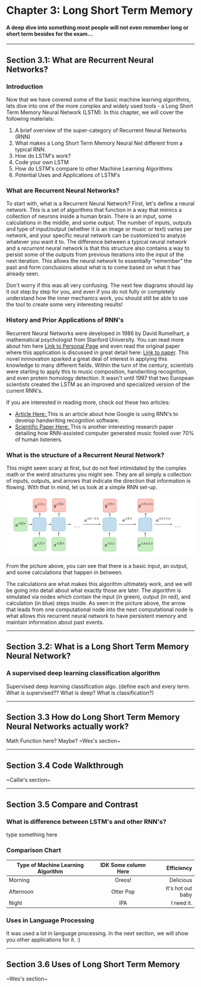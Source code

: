 # Chapter 3: Long Short Term Memory
#### A deep dive into something most people will not even remember long or short term besides for the exam...
____

## Section 3.1: What are Recurrent Neural Networks?

### Introduction
Now that we have covered some of the basic machine learning algorithms, lets dive into one of the more complex and widely used
tools - a Long Short Term Memory Neural Network (LSTM). In this chapter, we will cover the following materials:
1) A brief overview of the super-category of Recurrent Neural Networks (RNN)
2) What makes a Long Short Term Memory Neural Net different from a typical RNN.
3) How do LSTM's work?
4) Code your own LSTM
5) How do LSTM's compare to other Machine Learning Algorithms
6) Potential Uses and Applications of LSTM's

### What are Recurrent Neural Networks?
To start with, what is a Recurrent Neural Network? First, let's define a neural network. This is a set of algorithms that function in a way that mimics a collection of neurons inside a human brain. There is an input, some calculations in the middle, and some output. The number of inputs, outputs and type of input/output (whether it is an image or music or text) varies per network, and your specific neural network can be customized to analyze whatever you want it to. The difference between a typical neural network and a *recurrent* neural network is that this structure also contains a way to persist some of the outputs from previous iterations into the input of the next iteration. This allows the neural network to essentially "remember" the past and form conclusions about what is to come based on what it has already seen.

Don't worry if this was all very confusing. The next few diagrams should lay it out step by step for you, and even if you do not fully or completely understand how the inner mechanics work, you should still be able to use the tool to create some very interesting results!

### History and Prior Applications of RNN's
Recurrent Neural Networks were developed in 1986 by David Rumelhart, a mathematical psychologist from Stanford University. You can read more about him here [Link to Personal Page](https://en.wikipedia.org/wiki/David_Rumelhart) and even read the original paper where this application is discussed in great detail here: [Link to paper](https://www.nature.com/articles/323533a0). This novel innnovation sparked a great deal of interest in applying this knowledge to many different fields. Within the turn of the century, scientists were starting to apply this to music composition, handwriting recognition, and even protein homology detection. It wasn't until 1997 that two European scientists created the LSTM as an improved and specialized version of the current RNN's. 

If you are interested in reading more, check out these two articles:
* [Article Here: ](https://ai.googleblog.com/2019/03/rnn-based-handwriting-recognition-in.html) This is an article about how Google is using RNN's to develop handwriting recognition software.
* [Scientific Paper Here: ](https://web.stanford.edu/class/archive/cs/cs224n/cs224n.1174/reports/2762076.pdf) This is another interesting research paper detailing how RNN-assisted computer generated music fooled over 70% of human listeners.

### What is the structure of a Recurrent Neural Network?
This might seem scary at first, but do not feel intimidated by the complex math or the weird structures you might see. They are all simply a collection of inputs, outputs, and arrows that indicate the direction that information is flowing. With that in mind, let us look at a simple RNN set-up.

![A traditional RNN Architecture](./images/TraditionalRNNArchitecture.jpg "This is a traditional RNN Architecture")

From the picture above, you can see that there is a basic input, an output, and some calculations that happen in between. 

The calculations are what makes this algorithm ultimately work, and we will be going into detail about what exactly those are later. The algorithm is simulated via nodes which contain the input (in green), output (in red), and calculation (in blue) steps inside. As seen in the picture above, the arrow that leads from one computational node into the next computational node is what allows this recurrent neural network to have persistent memory and maintain information about past events. 

---

## Section 3.2: What is a Long Short Term Memory Neural Network?

### A supervised deep learning classification algorithm
Supervised deep learning classification algo. (define each and every term. What is supervised?? What is deep? What is classification?)

---
## Section 3.3 How do Long Short Term Memory Neural Networks actually work?

Math Function here? Maybe?
~Wes's section~

---

## Section 3.4 Code Walkthrough

~Callie's section~

---

## Section 3.5  Compare and Contrast

### What is difference between LSTM's and other RNN's?
type something here

### Comparison Chart

|Type of Machine Learning Algorithm| IDK Some column Here | Efficiency                |
|-----------|:----------------:|----:              |
|Morning    | Oreos!           | Delicious         |
|Afternoon  | Otter Pop        | It's hot out baby |
|Night      | IPA              | I need it. |

### Uses in Language Processing
It was used a lot in language processing. In the next section, we will show you other applications for it. :)

---
## Section 3.6 Uses of Long Short Term Memory

~Wes's section~
